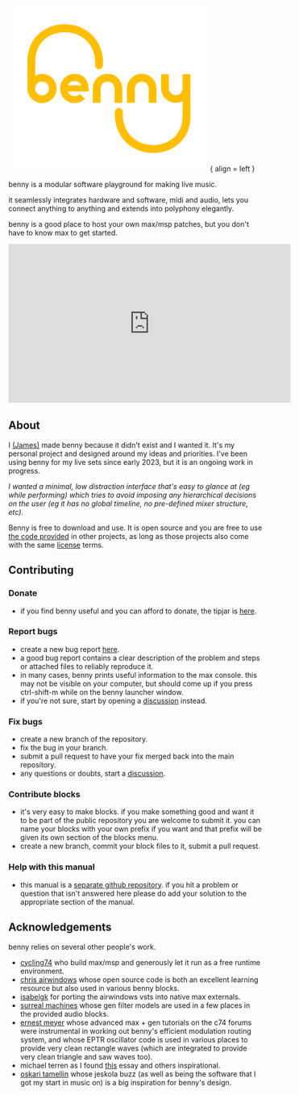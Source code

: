 <style>
  .md-typeset h1,
  .md-content__button {
    display: none;
  }
</style>
![benny logo](assets/benny_logo_400T.png){ align = left }

benny is a modular software playground for making live music.

it seamlessly integrates hardware and software, midi and audio, lets you connect anything to anything and extends into polyphony elegantly.

benny is a good place to host your own max/msp patches, but you don't have to know max to get started.

<iframe width="560" height="315" src="https://www.youtube.com/embed/Hs_4T_gjoWw?si=Yg87wI-I_sjNP9u-" title="YouTube video player" frameborder="0" allow="accelerometer; autoplay; clipboard-write; encrypted-media; gyroscope; picture-in-picture; web-share" referrerpolicy="strict-origin-when-cross-origin" allowfullscreen></iframe>

## About

I [(James)](https://www.jamesholden.org/) made benny because it didn't exist and I wanted it. It's my personal project and designed around my ideas and priorities. I've been using benny for my live sets since early 2023, but it is an ongoing work in progress.

*I wanted a minimal, low distraction interface that's easy to glance at (eg while performing) which tries to avoid imposing any hierarchical decisions on the user (eg it has no global timeline, no pre-defined mixer structure, etc).*

Benny is free to download and use. It is open source and you are free to use [the code provided](https://github.com/jamesholdenmusic/benny/) in other projects, as long as those projects also come with the same [license](https://github.com/jamesholdenmusic/benny?tab=License-1-ov-file) terms.

## Contributing

### Donate
- if you find benny useful and you can afford to donate, the tipjar is [here](https://www.paypal.com/donate/?hosted_button_id=PBQ7JWRPJKLWQ).
### Report bugs
- create a new bug report [here](https://github.com/jamesholdenmusic/benny/issues).
- a good bug report contains a clear description of the problem and steps or attached files to reliably reproduce it.
- in many cases, benny prints useful information to the max console. this may not be visible on your computer, but should come up if you press ctrl-shift-m while on the benny launcher window.
- if you're not sure, start by opening a [discussion](https://github.com/jamesholdenmusic/benny/discussions) instead.
### Fix bugs
- create a new branch of the repository.
- fix the bug in your branch.
- submit a pull request to have your fix merged back into the main repository.
- any questions or doubts, start a [discussion](https://github.com/jamesholdenmusic/benny/discussions).
### Contribute blocks
- it's very easy to make blocks. if you make something good and want it to be part of the public repository you are welcome to submit it. you can name your blocks with your own prefix if you want and that prefix will be given its own section of the blocks menu.
- create a new branch, commit your block files to it, submit a pull request.
### Help with this manual
- this manual is a [separate github repository](https://github.com/jamesholdenmusic/BennyDocs). if you hit a problem or question that isn't answered here please do add your solution to the appropriate section of the manual.

## Acknowledgements

benny relies on several other people's work.

- [cycling74](https://www.cycling74.com) who build max/msp and generously let it run as a free runtime environment.
- [chris airwindows](https://www.airwindows.com) whose open source code is both an excellent learning resource but also used in various benny blocks.
- [isabelgk](https://github.com/isabelgk/airfx) for porting the airwindows vsts into native max externals.
- [surreal machines](https://www.surrealmachines.com/) whose gen filter models are used in a few places in the provided audio blocks.
- [ernest meyer](https://www.yofiel.com) whose advanced max + gen tutorials on the c74 forums were instrumental in working out benny's efficient modulation routing system, and whose EPTR oscillator code is used in various places to provide very clean rectangle waves (which are integrated to provide very clean triangle and saw waves too).
- michael terren as I found [this](https://disclaimer.org.au/contents/where-and-how-to-gather/the-hegemony-of-the-daw) essay and others inspirational.
- [oskari tamellin](http://jeskola.net/buzz/) whose jeskola buzz (as well as being the software that I got my start in music on) is a big inspiration for benny's design.
